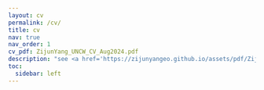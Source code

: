 ```yaml
---
layout: cv
permalink: /cv/
title: cv
nav: true
nav_order: 1
cv_pdf: ZijunYang_UNCW_CV_Aug2024.pdf
description: "see <a href='https://zijunyangeo.github.io/assets/pdf/ZijunYang_UIUC_CV_Aug2024.pdf' style='text-decoration: underline;'>pdf</a> for full CV"
toc:
  sidebar: left
---
```


